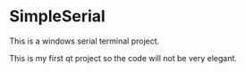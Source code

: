 # SimpleSerial

This is a windows serial terminal project.

This is my first qt project so the code will not be very elegant.
